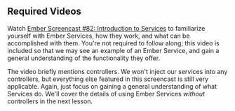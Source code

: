 ## Required Videos

Watch [Ember Screencast #82: Introduction to Services](https://www.emberscreencasts.com/posts/82-introduction-to-services) to familiarize yourself with Ember Services, how they work, and what can be accomplished with them. You're not required to follow along; this video is included so that we may see an example of an Ember Service, and gain a general understanding of the functionality they offer.

The video briefly mentions controllers. We won't inject our services into any controllers, but everything else featured in this screencast is still very applicable. Again, just focus on gaining a general understanding of what Services do. We'll cover the details of using Ember Services _without_ controllers in the next lesson.
